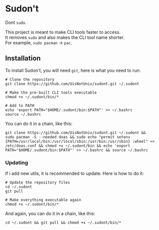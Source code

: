 # Sudon't
Dont `sudo`.

This project is meant to make CLI tools faster to access.   
It removes `sudo` and also makes the CLI tool name shorter.   
For example, `sudo pacman` -> `pac`.

## Installation
To install Sudon't, you will need `git`, here is what you need to run:
```
# Clone the repository
git clone https://github.com/UisNotUnix/sudont.git ~/.sudont

# Make the pre-built CLI tools executable
chmod +x ~/.sudont/bin/*

# Add to PATH
echo 'export PATH="$HOME/.sudont/bin:$PATH"' >> ~/.bashrc
source ~/.bashrc
```
You can do it in a chain, like this:
```
git clone https://github.com/UisNotUnix/sudont.git ~/.sudont &&
sudo pacman -S --needed doas && sudo echo "permit setenv {PATH=/usr/local/bin:/usr/local/sbin:/usr/bin:/usr/sbin} :wheel" >> /etc/doas.conf && chmod +x ~/.sudont/bin && echo 'export PATH="$HOME/.sudont/bin:$PATH"' >> ~/.bashrc && source ~/.bashrc
```
### Updating
If i add new utils, it is recommended to update. Here is how to do it:
```
# Update the repository files
cd ~/.sudont
git pull

# Make everything executable again
chmod +x ~/.sudont/bin/*
```
And again, you can do it in a chain, like this:
```
cd ~/.sudont && git pull && chmod +x ~/.sudont/bin/*
```
